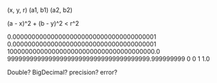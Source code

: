 (x, y, r)
(a1, b1)
(a2, b2)

(a - x)^2 + (b - y)^2 < r^2

0.00000000000000000000000000000000000001 0.00000000000000000000000000000000000001
100000000000000000000000000000000000000.0 99999999999999999999999999999999999999.999999999
0 0
1 1.0

Double? BigDecimal?
precision? error?
